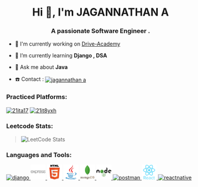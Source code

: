 <h1 align="center">Hi 👋, I'm JAGANNATHAN A</h1>
<h3 align="center">A passionate Software Engineer .</h3>

- 🔭 I'm currently working on [Drive-Academy](https://github.com/Jagan1304/Drive-Academy.git)

- 🌱 I’m currently learning **Django , DSA**

- 💬 Ask me about **Java**
  
- ☎️ Contact : 
         <a href="https://linkedin.com/in/jagannathan a" target="blank"><img align="center" src="https://img.shields.io/badge/LinkedIn-0077B5?style=for-the-badge&logo=linkedin&logoColor=white" alt="jagannathan a" height="20" width="70" /></a>


<h3 align="left">Practiced Platforms:</h3>
<p align="left">
<a href="https://www.leetcode.com/21ita17" target="blank"><img align="center" src="https://raw.githubusercontent.com/rahuldkjain/github-profile-readme-generator/master/src/images/icons/Social/leet-code.svg" alt="21ita17" height="30" width="40" /></a>  <a href="https://auth.geeksforgeeks.org/user/21it8yxh" target="blank"> <img align="center" src="https://raw.githubusercontent.com/rahuldkjain/github-profile-readme-generator/master/src/images/icons/Social/geeks-for-geeks.svg" alt="21it8yxh" height="30" width="40" /></a>

### Leetcode Stats:
 > ![LeetCode Stats](https://leetcard.jacoblin.cool/21ita17?theme=light&font=Prompt)


<h3 align="left">Languages and Tools:</h3>
<p align="left"> <a href="https://www.djangoproject.com/" target="_blank" rel="noreferrer"> <img src="https://cdn.worldvectorlogo.com/logos/django.svg" alt="django" width="40" height="40"/> </a> <a href="https://expressjs.com" target="_blank" rel="noreferrer"> <img src="https://raw.githubusercontent.com/devicons/devicon/master/icons/express/express-original-wordmark.svg" alt="express" width="40" height="40"/> </a> <a href="https://www.w3.org/html/" target="_blank" rel="noreferrer"> <img src="https://raw.githubusercontent.com/devicons/devicon/master/icons/html5/html5-original-wordmark.svg" alt="html5" width="40" height="40"/> </a> <a href="https://www.java.com" target="_blank" rel="noreferrer"> <img src="https://raw.githubusercontent.com/devicons/devicon/master/icons/java/java-original.svg" alt="java" width="40" height="40"/> </a> <a href="https://www.mongodb.com/" target="_blank" rel="noreferrer"> <img src="https://raw.githubusercontent.com/devicons/devicon/master/icons/mongodb/mongodb-original-wordmark.svg" alt="mongodb" width="40" height="40"/> </a> <a href="https://nodejs.org" target="_blank" rel="noreferrer"> <img src="https://raw.githubusercontent.com/devicons/devicon/master/icons/nodejs/nodejs-original-wordmark.svg" alt="nodejs" width="40" height="40"/> </a> <a href="https://postman.com" target="_blank" rel="noreferrer"> <img src="https://www.vectorlogo.zone/logos/getpostman/getpostman-icon.svg" alt="postman" width="40" height="40"/> </a> <a href="https://reactjs.org/" target="_blank" rel="noreferrer"> <img src="https://raw.githubusercontent.com/devicons/devicon/master/icons/react/react-original-wordmark.svg" alt="react" width="40" height="40"/> </a> <a href="https://reactnative.dev/" target="_blank" rel="noreferrer"> <img src="https://reactnative.dev/img/header_logo.svg" alt="reactnative" width="40" height="40"/> </a> </p>
